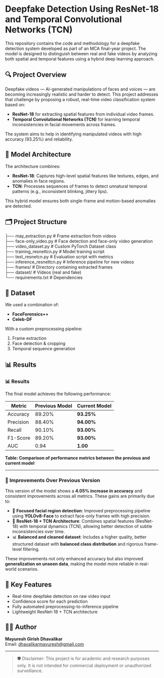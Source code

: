 # Deepfake Detection Using ResNet-18 and Temporal Convolutional Networks (TCN)

This repository contains the code and methodology for a deepfake detection system developed as part of an MCA final-year project. The model is designed to distinguish between real and fake videos by analyzing both spatial and temporal features using a hybrid deep learning approach.

## 🔍 Project Overview

Deepfake videos — AI-generated manipulations of faces and voices — are becoming increasingly realistic and harder to detect. This project addresses that challenge by proposing a robust, real-time video classification system based on:

- **ResNet-18** for extracting spatial features from individual video frames.
- **Temporal Convolutional Networks (TCN)** for learning temporal inconsistencies in facial movements across frames.

The system aims to help in identifying manipulated videos with high accuracy (93.25%) and reliability.

## 🧠 Model Architecture

The architecture combines:

- **ResNet-18**: Captures high-level spatial features like textures, edges, and anomalies in face regions.
- **TCN**: Processes sequences of frames to detect unnatural temporal patterns (e.g., inconsistent blinking, jittery lips).

This hybrid model ensures both single-frame and motion-based anomalies are detected.

## 🗂️ Project Structure

├── may_extraction.py              # Frame extraction from videos  
├── face-only_video.py             # Face detection and face-only video generation  
├── video_dataset.py               # Custom PyTorch Dataset class  
├── training_resnettcn.py          # Model training script  
├── test_resnetcn.py               # Evaluation script with metrics  
├── inference_resnettcn.py         # Inference pipeline for new videos  
├── frames/                        # Directory containing extracted frames  
├── dataset/                       # Videos (real and fake)  
└── requirements.txt               # Dependencies



## 🧪 Dataset

We used a combination of:
- **FaceForensics++**
- **Celeb-DF**

With a custom preprocessing pipeline:
1. Frame extraction
2. Face detection & cropping
3. Temporal sequence generation

## 📊 Results

### 📊 Results

The final model achieves the following performance:

| Metric     | Previous Model | Current Model |
|------------|----------------|----------------|
| Accuracy   | 89.20%         | **93.25%**     |
| Precision  | 88.40%         | **94.00%**     |
| Recall     | 90.10%         | **93.00%**     |
| F1-Score   | 89.20%         | **93.00%**     |
| AUC        | 0.94           | **1.00**       |

**Table: Comparison of performance metrics between the previous and current model**

---

### 🔼 Improvements Over Previous Version

This version of the model shows a **4.05% increase in accuracy** and consistent improvements across all metrics. These gains are primarily due to:

- 🎯 **Focused facial region detection**: Improved preprocessing pipeline using **YOLOv8-Face** to extract face-only frames with high precision.
- 🧠 **ResNet-18 + TCN Architecture**: Combines spatial features (ResNet-18) with temporal dynamics (TCN), allowing better detection of subtle inconsistencies over time.
- 📊 **Balanced and cleaned dataset**: Includes a higher quality, better structured dataset with **balanced class distribution** and rigorous frame-level filtering.

These improvements not only enhanced accuracy but also improved **generalization on unseen data**, making the model more reliable in real-world scenarios.


## 📌 Key Features

- Real-time deepfake detection on raw video input
- Confidence score for each prediction
- Fully automated preprocessing-to-inference pipeline
- Lightweight ResNet-18 + TCN architecture

## 🧑‍💻 Author

**Mayuresh Girish Dhavalikar**  
Email: dhavalikarmayuresh@gmail.com

---

> 🛡️ Disclaimer: This project is for academic and research purposes only. It is not intended for commercial deployment or unauthorized surveillance.
